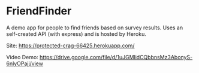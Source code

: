 # FriendFinder
A demo app for people to find friends based on survey results.  Uses an self-created API (with express) and is hosted by Heroku. 


Site: https://protected-crag-66425.herokuapp.com/

Video Demo: https://drive.google.com/file/d/1uJGMlidCQbbnsMz3AbonyS-6nlyOPajj/view